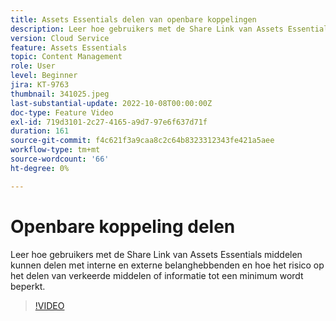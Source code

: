 ```yaml
---
title: Assets Essentials delen van openbare koppelingen
description: Leer hoe gebruikers met de Share Link van Assets Essentials elementen kunnen delen met interne en externe belanghebbenden en hoe het risico op het delen van verkeerde elementen tot een minimum wordt beperkt... (Beschrijvingen moeten tussen 60 en 160 tekens lang zijn)
version: Cloud Service
feature: Assets Essentials
topic: Content Management
role: User
level: Beginner
jira: KT-9763
thumbnail: 341025.jpeg
last-substantial-update: 2022-10-08T00:00:00Z
doc-type: Feature Video
exl-id: 719d3101-2c27-4165-a9d7-97e6f637d71f
duration: 161
source-git-commit: f4c621f3a9caa8c2c64b8323312343fe421a5aee
workflow-type: tm+mt
source-wordcount: '66'
ht-degree: 0%

---
```


# Openbare koppeling delen

Leer hoe gebruikers met de Share Link van Assets Essentials middelen kunnen delen met interne en externe belanghebbenden en hoe het risico op het delen van verkeerde middelen of informatie tot een minimum wordt beperkt.

>[!VIDEO](https://video.tv.adobe.com/v/341025?quality=12&learn=on)
